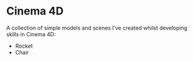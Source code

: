 # Cinema 4D
A collection of simple models and scenes I’ve created whilst developing skills in Cinema 4D:
- Rocket
- Chair
